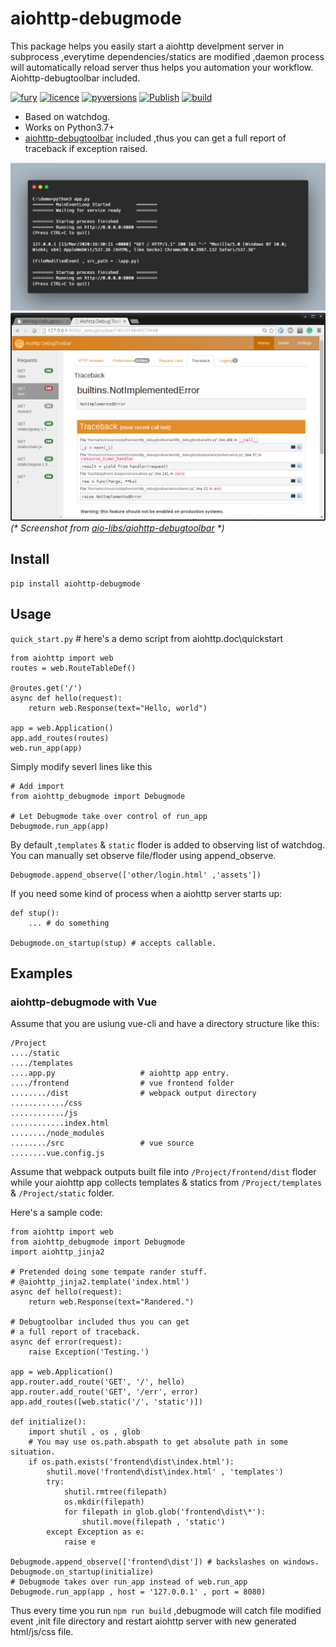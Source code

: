 # aiohttp-debugmode
This package helps you easily start a aiohttp develpment server in subprocess ,everytime dependencies/statics are modified ,daemon process will automatically reload server thus helps you automation your workflow. Aiohttp-debugtoolbar included.

[![fury](https://img.shields.io/pypi/v/aiohttp-debugmode.svg)](https://badge.fury.io/py/aiohttp-debugmode)
[![licence](https://img.shields.io/github/license/GoodManWEN/aiohttp-debugmode)](https://github.com/GoodManWEN/aiohttp-debugmode/blob/master/LICENSE)
[![pyversions](https://img.shields.io/pypi/pyversions/aiohttp-debugmode.svg)](https://pypi.org/project/aiohttp-debugmode/)
[![Publish](https://github.com/GoodManWEN/aiohttp-debugmode/workflows/Publish/badge.svg)](https://github.com/GoodManWEN/aiohttp-debugmode/actions?query=workflow%3APublish)
[![build](https://github.com/GoodManWEN/aiohttp-debugmode/workflows/Build/badge.svg)](https://github.com/GoodManWEN/aiohttp-debugmode/actions?query=workflow%3ABuild)

- Based on watchdog.
- Works on Python3.7+
- [aiohttp-debugtoolbar](https://github.com/aio-libs/aiohttp-debugtoolbar) included ,thus you can get a full report of traceback if exception raised.

![](https://github.com/GoodManWEN/aiohttp-debugmode/blob/master/screenshots/carbon.png)
![](https://github.com/GoodManWEN/aiohttp-debugmode/blob/master/screenshots/aiohttp_debugtoolba_sceenshot.png)
*(\* Screenshot from [aio-libs/aiohttp-debugtoolbar](https://github.com/aio-libs/aiohttp-debugtoolbar) \*)*

## Install

    pip install aiohttp-debugmode

## Usage

`quick_start.py`
\# here's a demo script from aiohttp.doc\\quickstart
```Python3
from aiohttp import web
routes = web.RouteTableDef()

@routes.get('/')
async def hello(request):
    return web.Response(text="Hello, world")

app = web.Application()
app.add_routes(routes)
web.run_app(app)
```

Simply modify severl lines like this
```Python3
# Add import
from aiohttp_debugmode import Debugmode

# Let Debugmode take over control of run_app
Debugmode.run_app(app)
```

By default ,`templates` & `static` floder is added to observing list of watchdog. You can manually set observe file/floder using append_observe.
```Python3
Debugmode.append_observe(['other/login.html' ,'assets'])
```

If you need some kind of process when a aiohttp server starts up:
```Python3
def stup():
	... # do something

Debugmode.on_startup(stup) # accepts callable.
```

## Examples

### aiohttp-debugmode with Vue
Assume that you are usiung vue-cli and have a directory structure like this:
```
/Project
..../static
..../templates
....app.py                   # aiohttp app entry.
..../frontend                # vue frontend folder
......../dist                # webpack output directory
............/css
............/js
............index.html
......../node_modules
......../src                 # vue source
........vue.config.js
```
Assume that webpack outputs built file into `/Project/frontend/dist` floder while your aiohttp app collects templates & statics from `/Project/templates` & `/Project/static` folder.

Here's a sample code:
```Python3
from aiohttp import web
from aiohttp_debugmode import Debugmode
import aiohttp_jinja2

# Pretended doing some tempate rander stuff.
# @aiohttp_jinja2.template('index.html')
async def hello(request):
    return web.Response(text="Randered.") 

# Debugtoolbar included thus you can get 
# a full report of traceback.
async def error(request):
    raise Exception('Testing.')

app = web.Application()
app.router.add_route('GET', '/', hello)
app.router.add_route('GET', '/err', error)
app.add_routes([web.static('/', 'static')])

def initialize():
    import shutil , os , glob
    # You may use os.path.abspath to get absolute path in some situation.
    if os.path.exists('frontend\dist\index.html'):
        shutil.move('frontend\dist\index.html' , 'templates')
        try:
            shutil.rmtree(filepath)
            os.mkdir(filepath)
            for filepath in glob.glob('frontend\dist\*'):
                shutil.move(filepath , 'static')
        except Exception as e:
            raise e

Debugmode.append_observe(['frontend\dist']) # backslashes on windows.
Debugmode.on_startup(initialize)
# Debugmode takes over run_app instead of web.run_app
Debugmode.run_app(app , host = '127.0.0.1' , port = 8080)
```

Thus every time you run `npm run build` ,debugmode will catch file modified event ,init file directory and restart aiohttp server with new generated html/js/css file.
